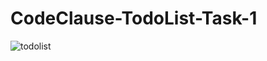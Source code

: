 # CodeClause-TodoList-Task-1
![todolist](https://github.com/jyothsnakannati/CodeClause-TodoList-Task-1/assets/121303710/537fa951-7f54-4b31-8937-8dd99c07e2eb)
